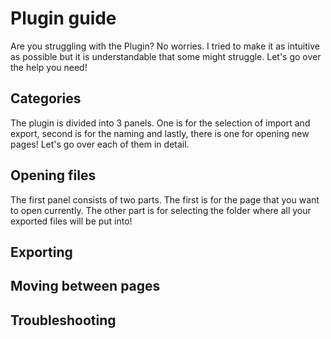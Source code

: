 # Plugin guide

Are you struggling with the Plugin? No worries. I tried to make it as intuitive as possible but it is understandable
that some might struggle. Let's go over the help you need!

## Categories

The plugin is divided into 3 panels. One is for the selection of import and export, second is for the naming and lastly,
there is one for opening new pages! Let's go over each of them in detail.

## Opening files

The first panel consists of two parts. The first is for the page that you want to open currently. The other part is for
selecting the folder where all your exported files will be put into!

## Exporting

## Moving between pages

## Troubleshooting